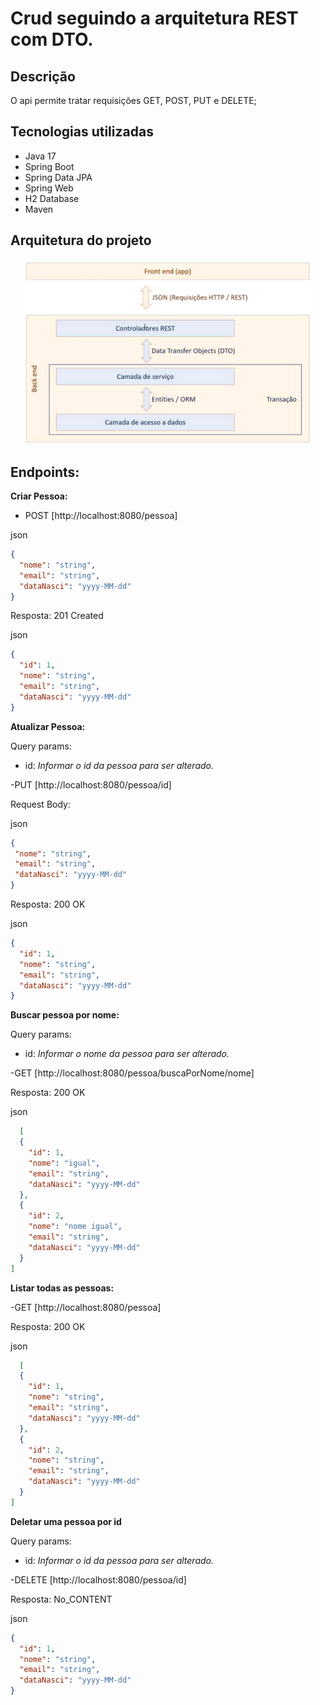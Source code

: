 # Crud seguindo a arquitetura REST com DTO.

## Descrição

O api permite tratar requisições GET, POST, PUT e DELETE;

## Tecnologias utilizadas

- Java 17
- Spring Boot
- Spring Data JPA
- Spring Web
- H2 Database
- Maven

## Arquitetura do projeto

<p align="center">
  <img width="460" src="ArqComDTO.png">
</p>

## Endpoints:

**Criar Pessoa:**

- POST [http://localhost:8080/pessoa]

json

```json
{
  "nome": "string",
  "email": "string",
  "dataNasci": "yyyy-MM-dd"
}
```

Resposta: 201 Created

json

```json
{
  "id": 1,
  "nome": "string",
  "email": "string",
  "dataNasci": "yyyy-MM-dd"
}
```

**Atualizar Pessoa:**

Query params:

- id: *Informar o id da pessoa para ser alterado.*

-PUT [http://localhost:8080/pessoa/id]

Request Body:

json

 ```json
{
  "nome": "string",
  "email": "string",
  "dataNasci": "yyyy-MM-dd"
}
```

Resposta: 200 OK

json

```json
{
  "id": 1,
  "nome": "string",
  "email": "string",
  "dataNasci": "yyyy-MM-dd"
}
```

**Buscar pessoa por nome:**

Query params:

- id: *Informar o nome da pessoa para ser alterado.*

-GET [http://localhost:8080/pessoa/buscaPorNome/nome]

Resposta: 200 OK

json

```json
  [
  {
    "id": 1,
    "nome": "igual",
    "email": "string",
    "dataNasci": "yyyy-MM-dd"
  },
  {
    "id": 2,
    "nome": "nome igual",
    "email": "string",
    "dataNasci": "yyyy-MM-dd"
  }
]
```

**Listar todas as pessoas:**

-GET [http://localhost:8080/pessoa]

Resposta: 200 OK

json

```json
  [
  {
    "id": 1,
    "nome": "string",
    "email": "string",
    "dataNasci": "yyyy-MM-dd"
  },
  {
    "id": 2,
    "nome": "string",
    "email": "string",
    "dataNasci": "yyyy-MM-dd"
  }
]
```
**Deletar uma pessoa por id**

Query params:

- id: *Informar o id da pessoa para ser alterado.*

-DELETE [http://localhost:8080/pessoa/id]

Resposta: No_CONTENT

json

```json
{
  "id": 1,
  "nome": "string",
  "email": "string",
  "dataNasci": "yyyy-MM-dd"
}
```